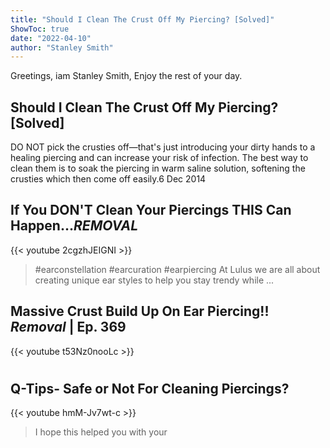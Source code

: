 ```yaml
---
title: "Should I Clean The Crust Off My Piercing? [Solved]"
ShowToc: true 
date: "2022-04-10"
author: "Stanley Smith" 
---
```


Greetings, iam Stanley Smith, Enjoy the rest of your day.
## Should I Clean The Crust Off My Piercing? [Solved]
DO NOT pick the crusties off—that's just introducing your dirty hands to a healing piercing and can increase your risk of infection. The best way to clean them is to soak the piercing in warm saline solution, softening the crusties which then come off easily.6 Dec 2014

## If You DON'T Clean Your Piercings THIS Can Happen…*REMOVAL*
{{< youtube 2cgzhJEIGNI >}}
>#earconstellation #earcuration #earpiercing At Lulus we are all about creating unique ear styles to help you stay trendy while ...

## Massive Crust Build Up On Ear Piercing!! *Removal* | Ep.  369
{{< youtube t53Nz0nooLc >}}
>#

## Q-Tips- Safe or Not For Cleaning Piercings?
{{< youtube hmM-Jv7wt-c >}}
>I hope this helped you with your 

